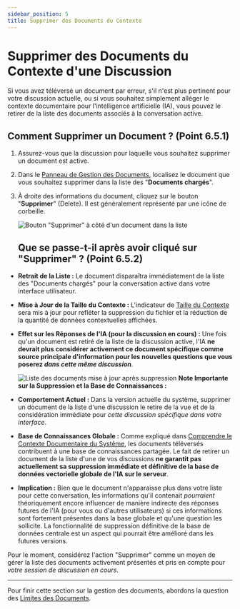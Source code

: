 ```yaml
---
sidebar_position: 5
title: Supprimer des Documents du Contexte
---
```


# Supprimer des Documents du Contexte d'une Discussion

Si vous avez téléversé un document par erreur, s'il n'est plus pertinent pour votre discussion actuelle, ou si vous souhaitez simplement alléger le contexte documentaire pour l'intelligence artificielle (IA), vous pouvez le retirer de la liste des documents associés à la conversation active.

## Comment Supprimer un Document ? (Point 6.5.1)

1.  Assurez-vous que la discussion pour laquelle vous souhaitez supprimer un document est active.
2.  Dans le [Panneau de Gestion des Documents](../interface-overview/document-management-pane.md), localisez le document que vous souhaitez supprimer dans la liste des "**Documents chargés**".
3.  À droite des informations du document, cliquez sur le bouton "**Supprimer**" (Delete). Il est généralement représenté par une icône de corbeille.

    ![Bouton "Supprimer" à côté d'un document dans la liste](/img/screenshot-document-delete-button.png)
    ## Que se passe-t-il après avoir cliqué sur "Supprimer" ? (Point 6.5.2)

* **Retrait de la Liste :** Le document disparaîtra immédiatement de la liste des "Documents chargés" pour la conversation active dans votre interface utilisateur.
* **Mise à Jour de la Taille du Contexte :** L'indicateur de [Taille du Contexte](../interface-overview/document-management-pane.md#2-indicateur-de-taille-du-contexte-point-342) sera mis à jour pour refléter la suppression du fichier et la réduction de la quantité de données contextuelles affichées.
* **Effet sur les Réponses de l'IA (pour la discussion en cours) :** Une fois qu'un document est retiré de la liste de la discussion active, l'IA **ne devrait plus considérer activement ce document spécifique comme source principale d'information pour les nouvelles questions que vous poserez *dans cette même discussion***.

    ![Liste des documents mise à jour après suppression](/img/screenshot-document-list-after-delete.png)
    **Note Importante sur la Suppression et la Base de Connaissances :**

* **Comportement Actuel :** Dans la version actuelle du système, supprimer un document de la liste d'une discussion le retire de la vue et de la considération immédiate pour *cette discussion spécifique dans votre interface*.
* **Base de Connaissances Globale :** Comme expliqué dans [Comprendre le Contexte Documentaire du Système](../conversations/conversation-context.md), les documents téléversés contribuent à une base de connaissances partagée. Le fait de retirer un document de la liste d'une de vos discussions **ne garantit pas actuellement sa suppression immédiate et définitive de la base de données vectorielle globale de l'IA sur le serveur**.
* **Implication :** Bien que le document n'apparaisse plus dans votre liste pour cette conversation, les informations qu'il contenait *pourraient* théoriquement encore influencer de manière indirecte des réponses futures de l'IA (pour vous ou d'autres utilisateurs) si ces informations sont fortement présentes dans la base globale et qu'une question les sollicite. La fonctionnalité de suppression définitive de la base de données centrale est un aspect qui pourrait être amélioré dans les futures versions.

Pour le moment, considérez l'action "Supprimer" comme un moyen de gérer la liste des documents activement présentés et pris en compte pour *votre session de discussion en cours*.

---

Pour finir cette section sur la gestion des documents, abordons la question des [Limites des Documents](./document-limits.md).